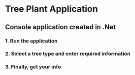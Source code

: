 # Tree Plant Application
## Console application created in .Net
### 1. Run the application
### 2. Select a tree type and enter required information
### 3. Finally, get your info
